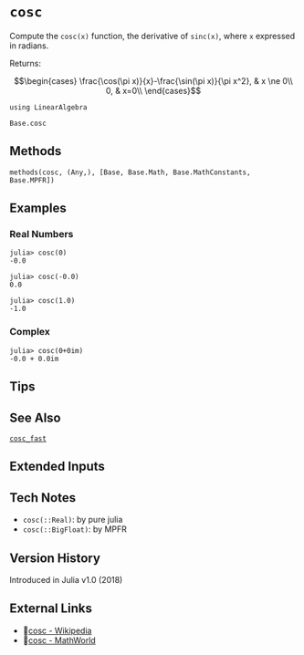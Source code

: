 # `cosc`

Compute the `cosc(x)` function, the derivative of `sinc(x)`,
where `x` expressed in radians.

Returns:
```math
\begin{cases}
\frac{\cos(\pi x)}{x}-\frac{\sin(\pi x)}{\pi x^2},  & x \ne 0\\
0,  & x=0\\
\end{cases}
```

```@setup repl_only
using LinearAlgebra
```
```@docs
Base.cosc
```


## Methods

```@repl
methods(cosc, (Any,), [Base, Base.Math, Base.MathConstants, Base.MPFR])
```


## Examples

### Real Numbers
```jldoctest
julia> cosc(0)
-0.0

julia> cosc(-0.0)
0.0

julia> cosc(1.0)
-1.0
```

### Complex
```jldoctest
julia> cosc(0+0im)
-0.0 + 0.0im
```

## Tips


## See Also

[`cosc_fast`](@ref)


## Extended Inputs


## Tech Notes

- `cosc(::Real)`: by pure julia
- `cosc(::BigFloat)`: by MPFR


## Version History

Introduced in Julia v1.0 (2018)


## External Links
- 🔗[cosc - Wikipedia](https://en.wikipedia.org/wiki/ )
- 🔗[cosc - MathWorld](https://mathworld.wolfram.com/ )
